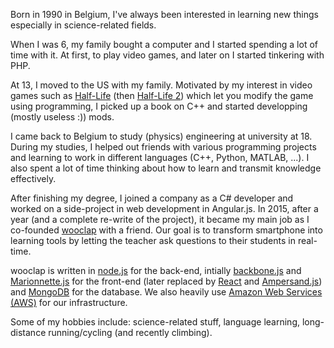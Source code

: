 Born in 1990 in Belgium, I've always been interested in learning new things especially in science-related fields.

When I was 6, my family bought a computer and I started spending a lot of time with it. At first, to play video games, and later on I started tinkering with PHP.

At 13, I moved to the US with my family. Motivated by my interest in video games such as [Half-Life](https://en.wikipedia.org/wiki/Half-Life_(video_game)) (then [Half-Life 2](https://en.wikipedia.org/wiki/Half-Life_2)) which let you modify the game using programming, I picked up a book on C++ and started developping (mostly useless :)) mods.

I came back to Belgium to study (physics) engineering at university at 18. During my studies, I helped out friends with various programming projects and learning to work in different languages (C++, Python, MATLAB, ...). I also spent a lot of time thinking about how to learn and transmit knowledge effectively.

After finishing my degree, I joined a company as a C# developer and worked on a side-project in web development in Angular.js. In 2015, after a year (and a complete re-write of the project), it became my main job as I co-founded [wooclap](https://www.wooclap.com/) with a friend. Our goal is to transform smartphone into learning tools by letting the teacher ask questions to their students in real-time.

wooclap is written in [node.js](https://nodejs.org/en/) for the back-end, intially [backbone.js](https://backbonejs.org/) and [Marionnette.js](https://marionettejs.com/) for the front-end (later replaced by [React](https://reactjs.org/) and [Ampersand.js](https://ampersandjs.com/)) and [MongoDB](https://www.mongodb.com/) for the database. We also heavily use [Amazon Web Services (AWS)](https://aws.amazon.com/) for our infrastructure.


Some of my hobbies include: science-related stuff, language learning, long-distance running/cycling (and recently climbing).
